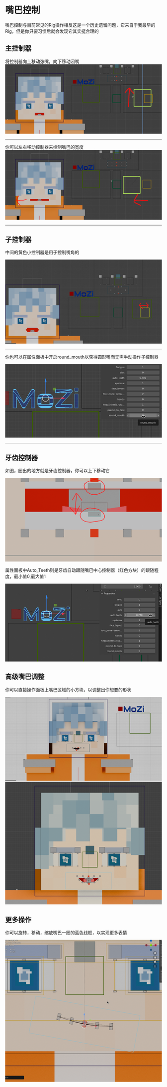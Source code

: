 # 嘴巴控制

嘴巴控制与目前常见的Rig操作相反这是一个历史遗留问题，它来自于我最早的Rig，但是你只要习惯后就会发现它其实挺合理的

## 主控制器

将控制器向上移动张嘴，向下移动闭嘴
![基本嘴巴控制器-嘴巴上下闭合](/asstes/mouth/1.png)

---

你可以左右移动控制器来控制嘴巴的宽度
![基本嘴巴控制器-嘴巴左右闭合](/asstes/mouth/2.png)

---

## 子控制器

中间的黄色小控制器是用于控制嘴角的

![嘴角控制器](/asstes/mouth/3.png)

---

你也可以在属性面板中开启round_mouth以获得圆形嘴而无需手动操作子控制器

![](/asstes/mouth/7.png)

---

## 牙齿控制器

如图，圈出的地方就是牙齿控制器，你可以上下移动它

![牙齿控制器](/asstes/mouth/4.png)

属性面板中Auto_Teeth则是牙齿自动跟随嘴巴中心控制器（红色方块）的跟随程度，最小值0,最大值1

![牙齿跟随属性](/asstes/mouth/8.png)

## 高级嘴巴调整

你可以直接操作面板上嘴巴区域的小方块，以调整出你想要的形状

![高级调整示例1](/asstes/mouth/5.png)
![高级调整示例2](/asstes/mouth/6.png)

## 更多操作

你可以旋转，移动，缩放嘴巴一圈的蓝色线框，以实现更多表情

![旋转嘴巴](/asstes/mouth/9.png)